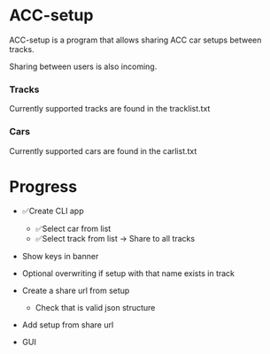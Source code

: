 # ACC-setup

ACC-setup is a program that allows sharing ACC car setups between tracks.

Sharing between users is also incoming.


### Tracks

Currently supported tracks are found in the tracklist.txt

### Cars

Currently supported cars are found in the carlist.txt


# Progress

- ✅Create CLI app
    - ✅Select car from list
    - ✅Select track from list
    -> Share to all tracks

- Show keys in banner

- Optional overwriting if setup with that name exists in track

- Create a share url from setup
    - Check that is valid json structure

- Add setup from share url

- GUI